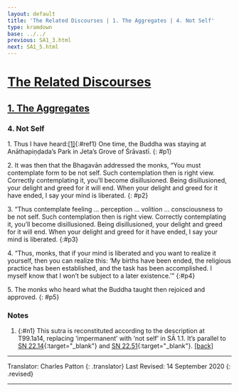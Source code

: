 ```yaml
---
layout: default
title: 'The Related Discourses | 1. The Aggregates | 4. Not Self'
type: kramdown
base: ../../
previous: SA1_3.html
next: SA1_5.html
---
```


# [The Related Discourses](../index.html)
## [1. The Aggregates](index.html)
### 4. Not Self

1\. Thus I have heard:[\[1\]](#n1){:#ref1} One time, the Buddha was staying at Anāthapiṇḍada’s Park in Jeta’s Grove of Śrāvastī.
{: #p1}

2\. It was then that the Bhagavān addressed the monks, “You must contemplate form to be not self. Such contemplation then is right view. Correctly contemplating it, you’ll become disillusioned. Being disillusioned, your delight and greed for it will end. When your delight and greed for it have ended, I say your mind is liberated.
{: #p2}

3\. “Thus contemplate feeling … perception … volition … consciousness to be not self. Such contemplation then is right view. Correctly contemplating it, you’ll become disillusioned. Being disillusioned, your delight and greed for it will end. When your delight and greed for it have ended, I say your mind is liberated.
{:#p3}

4\. “Thus, monks, that if your mind is liberated and you want to realize it yourself, then you can realize this: ‘My births have been ended, the religious practice has been established, and the task has been accomplished. I myself know that I won’t be subject to a later existence.’”
{:#p4}

5\. The monks who heard what the Buddha taught then rejoiced and approved.
{: #p5}

### Notes
1. {:#n1} This sutra is reconstituted according to the description at T99.1a14, replacing ‘impermanent’ with ‘not self’ in SĀ 1.1. It’s parallel to [SN 22.14](https://suttacentral.net/sn22.14){:target="_blank"} and [SN 22.51](https://suttacentral.net/sn22.51){:target="_blank"}. [\[back\]](#ref1)

---

Translator: Charles Patton
{: .translator}
Last Revised: 14 September 2020
{: .revised}

---